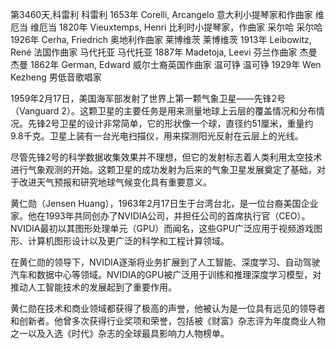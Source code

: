 第3460天,科雷利
科雷利 1653年
Corelli, Arcangelo 意大利小提琴家和作曲家
维厄当
维厄当 1820年
Vieuxtemps, Henri 比利时小提琴家，作曲家
采尔哈
采尔哈 1926年
Cerha, Friedrich 奥地利作曲家
莱博维茨
莱博维茨 1913年
Leibowitz, René 法国作曲家
马代托亚
马代托亚 1887年
Madetoja, Leevi 芬兰作曲家
杰曼
杰曼 1862年
German, Edward 威尔士裔英国作曲家
温可铮
温可铮 1929年
Wen Kezheng 男低音歌唱家

1959年2月17日，美国海军部发射了世界上第一颗气象卫星——先锋2号（Vanguard 2）。这颗卫星的主要任务是用来测量地球上云层的覆盖情况和分布情况。先锋2号卫星的设计非常简单，它的形状像一个球，直径约51厘米，重量约9.8千克。卫星上装有一台光电扫描仪，用来探测阳光反射在云层上的光线。

尽管先锋2号的科学数据收集效果并不理想，但它的发射标志着人类利用太空技术进行气象观测的开始。这颗卫星的成功发射为后来的气象卫星发展奠定了基础，对于改进天气预报和研究地球气候变化具有重要意义。


黄仁勋（Jensen Huang），1963年2月17日生于台湾台北，是一位台裔美国企业家。他在1993年共同创办了NVIDIA公司，并担任公司的首席执行官（CEO）。NVIDIA最初以其图形处理单元（GPU）而闻名，这些GPU广泛应用于视频游戏图形、计算机图形设计以及更广泛的科学和工程计算领域。

在黄仁勋的领导下，NVIDIA逐渐将业务扩展到了人工智能、深度学习、自动驾驶汽车和数据中心等领域。NVIDIA的GPU被广泛用于训练和推理深度学习模型，对推动人工智能技术的发展起到了重要作用。

黄仁勋在技术和商业领域都获得了极高的声誉，他被认为是一位具有远见的领导者和创新者。他曾多次获得行业奖项和荣誉，包括被《财富》杂志评为年度商业人物之一以及入选《时代》杂志的全球最具影响力人物榜单。
